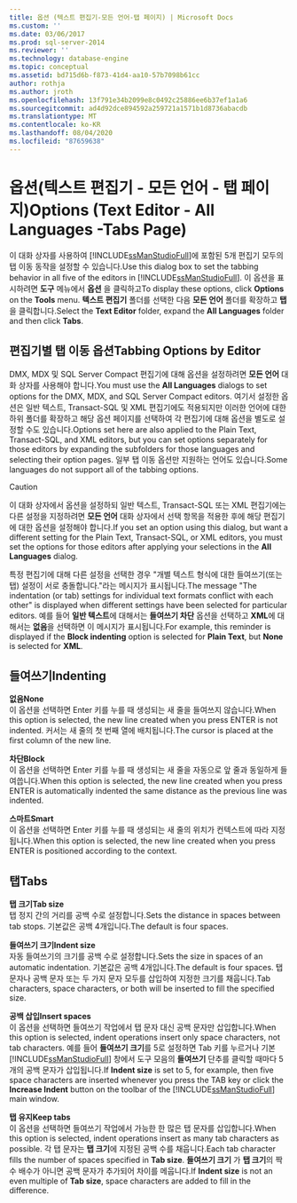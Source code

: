 ```yaml
---
title: 옵션 (텍스트 편집기-모든 언어-탭 페이지) | Microsoft Docs
ms.custom: ''
ms.date: 03/06/2017
ms.prod: sql-server-2014
ms.reviewer: ''
ms.technology: database-engine
ms.topic: conceptual
ms.assetid: bd715d6b-f873-41d4-aa10-57b7098b61cc
author: rothja
ms.author: jroth
ms.openlocfilehash: 13f791e34b2099e8c0492c25886ee6b37ef1a1a6
ms.sourcegitcommit: ad4d92dce894592a259721a1571b1d8736abacdb
ms.translationtype: MT
ms.contentlocale: ko-KR
ms.lasthandoff: 08/04/2020
ms.locfileid: "87659638"
---
```

# <a name="options-text-editor---all-languages--tabs-page"></a><span data-ttu-id="6c588-102">옵션(텍스트 편집기 - 모든 언어 - 탭 페이지)</span><span class="sxs-lookup"><span data-stu-id="6c588-102">Options (Text Editor - All Languages -Tabs Page)</span></span>
  <span data-ttu-id="6c588-103">이 대화 상자를 사용하여 [!INCLUDE[ssManStudioFull](../includes/ssmanstudiofull-md.md)]에 포함된 5개 편집기 모두의 탭 이동 동작을 설정할 수 있습니다.</span><span class="sxs-lookup"><span data-stu-id="6c588-103">Use this dialog box to set the tabbing behavior in all five of the editors in [!INCLUDE[ssManStudioFull](../includes/ssmanstudiofull-md.md)].</span></span> <span data-ttu-id="6c588-104">이 옵션을 표시하려면 **도구** 메뉴에서 **옵션** 을 클릭하고</span><span class="sxs-lookup"><span data-stu-id="6c588-104">To display these options, click **Options** on the **Tools** menu.</span></span> <span data-ttu-id="6c588-105">**텍스트 편집기** 폴더를 선택한 다음 **모든 언어** 폴더를 확장하고 **탭**을 클릭합니다.</span><span class="sxs-lookup"><span data-stu-id="6c588-105">Select the **Text Editor** folder, expand the **All Languages** folder and then click **Tabs**.</span></span>  
  
## <a name="tabbing-options-by-editor"></a><span data-ttu-id="6c588-106">편집기별 탭 이동 옵션</span><span class="sxs-lookup"><span data-stu-id="6c588-106">Tabbing Options by Editor</span></span>  
 <span data-ttu-id="6c588-107">DMX, MDX 및 SQL Server Compact 편집기에 대해 옵션을 설정하려면 **모든 언어** 대화 상자를 사용해야 합니다.</span><span class="sxs-lookup"><span data-stu-id="6c588-107">You must use the **All Languages** dialogs to set options for the DMX, MDX, and SQL Server Compact editors.</span></span> <span data-ttu-id="6c588-108">여기서 설정한 옵션은 일반 텍스트, Transact-SQL 및 XML 편집기에도 적용되지만 이러한 언어에 대한 하위 폴더를 확장하고 해당 옵션 페이지를 선택하여 각 편집기에 대해 옵션을 별도로 설정할 수도 있습니다.</span><span class="sxs-lookup"><span data-stu-id="6c588-108">Options set here are also applied to the Plain Text, Transact-SQL, and XML editors, but you can set options separately for those editors by expanding the subfolders for those languages and selecting their option pages.</span></span> <span data-ttu-id="6c588-109">일부 탭 이동 옵션만 지원하는 언어도 있습니다.</span><span class="sxs-lookup"><span data-stu-id="6c588-109">Some languages do not support all of the tabbing options.</span></span>  
  
> [!CAUTION]  
>  <span data-ttu-id="6c588-110">이 대화 상자에서 옵션을 설정하되 일반 텍스트, Transact-SQL 또는 XML 편집기에는 다른 설정을 지정하려면 **모든 언어** 대화 상자에서 선택 항목을 적용한 후에 해당 편집기에 대한 옵션을 설정해야 합니다.</span><span class="sxs-lookup"><span data-stu-id="6c588-110">If you set an option using this dialog, but want a different setting for the Plain Text, Transact-SQL, or XML editors, you must set the options for those editors after applying your selections in the **All Languages** dialog.</span></span>  
  
 <span data-ttu-id="6c588-111">특정 편집기에 대해 다른 설정을 선택한 경우 "개별 텍스트 형식에 대한 들여쓰기(또는 탭) 설정이 서로 충돌합니다."라는 메시지가 표시됩니다.</span><span class="sxs-lookup"><span data-stu-id="6c588-111">The message "The indentation (or tab) settings for individual text formats conflict with each other" is displayed when different settings have been selected for particular editors.</span></span> <span data-ttu-id="6c588-112">예를 들어 **일반 텍스트**에 대해서는 **들여쓰기 차단** 옵션을 선택하고 **XML**에 대해서는 **없음**을 선택하면 이 메시지가 표시됩니다.</span><span class="sxs-lookup"><span data-stu-id="6c588-112">For example, this reminder is displayed if the **Block indenting** option is selected for **Plain Text**, but **None** is selected for **XML**.</span></span>  
  
## <a name="indenting"></a><span data-ttu-id="6c588-113">들여쓰기</span><span class="sxs-lookup"><span data-stu-id="6c588-113">Indenting</span></span>  
 <span data-ttu-id="6c588-114">**없음**</span><span class="sxs-lookup"><span data-stu-id="6c588-114">**None**</span></span>  
 <span data-ttu-id="6c588-115">이 옵션을 선택하면 Enter 키를 누를 때 생성되는 새 줄을 들여쓰지 않습니다.</span><span class="sxs-lookup"><span data-stu-id="6c588-115">When this option is selected, the new line created when you press ENTER is not indented.</span></span> <span data-ttu-id="6c588-116">커서는 새 줄의 첫 번째 열에 배치됩니다.</span><span class="sxs-lookup"><span data-stu-id="6c588-116">The cursor is placed at the first column of the new line.</span></span>  
  
 <span data-ttu-id="6c588-117">**차단**</span><span class="sxs-lookup"><span data-stu-id="6c588-117">**Block**</span></span>  
 <span data-ttu-id="6c588-118">이 옵션을 선택하면 Enter 키를 누를 때 생성되는 새 줄을 자동으로 앞 줄과 동일하게 들여씁니다.</span><span class="sxs-lookup"><span data-stu-id="6c588-118">When this option is selected, the new line created when you press ENTER is automatically indented the same distance as the previous line was indented.</span></span>  
  
 <span data-ttu-id="6c588-119">**스마트**</span><span class="sxs-lookup"><span data-stu-id="6c588-119">**Smart**</span></span>  
 <span data-ttu-id="6c588-120">이 옵션을 선택하면 Enter 키를 누를 때 생성되는 새 줄의 위치가 컨텍스트에 따라 지정됩니다.</span><span class="sxs-lookup"><span data-stu-id="6c588-120">When this option is selected, the new line created when you press ENTER is positioned according to the context.</span></span>  
  
## <a name="tabs"></a><span data-ttu-id="6c588-121">탭</span><span class="sxs-lookup"><span data-stu-id="6c588-121">Tabs</span></span>  
 <span data-ttu-id="6c588-122">**탭 크기**</span><span class="sxs-lookup"><span data-stu-id="6c588-122">**Tab size**</span></span>  
 <span data-ttu-id="6c588-123">탭 정지 간의 거리를 공백 수로 설정합니다.</span><span class="sxs-lookup"><span data-stu-id="6c588-123">Sets the distance in spaces between tab stops.</span></span> <span data-ttu-id="6c588-124">기본값은 공백 4개입니다.</span><span class="sxs-lookup"><span data-stu-id="6c588-124">The default is four spaces.</span></span>  
  
 <span data-ttu-id="6c588-125">**들여쓰기 크기**</span><span class="sxs-lookup"><span data-stu-id="6c588-125">**Indent size**</span></span>  
 <span data-ttu-id="6c588-126">자동 들여쓰기의 크기를 공백 수로 설정합니다.</span><span class="sxs-lookup"><span data-stu-id="6c588-126">Sets the size in spaces of an automatic indentation.</span></span> <span data-ttu-id="6c588-127">기본값은 공백 4개입니다.</span><span class="sxs-lookup"><span data-stu-id="6c588-127">The default is four spaces.</span></span> <span data-ttu-id="6c588-128">탭 문자나 공백 문자 또는 두 가지 문자 모두를 삽입하여 지정한 크기를 채웁니다.</span><span class="sxs-lookup"><span data-stu-id="6c588-128">Tab characters, space characters, or both will be inserted to fill the specified size.</span></span>  
  
 <span data-ttu-id="6c588-129">**공백 삽입**</span><span class="sxs-lookup"><span data-stu-id="6c588-129">**Insert spaces**</span></span>  
 <span data-ttu-id="6c588-130">이 옵션을 선택하면 들여쓰기 작업에서 탭 문자 대신 공백 문자만 삽입합니다.</span><span class="sxs-lookup"><span data-stu-id="6c588-130">When this option is selected, indent operations insert only space characters, not tab characters.</span></span> <span data-ttu-id="6c588-131">예를 들어 **들여쓰기 크기**를 5로 설정하면 Tab 키를 누르거나 기본 [!INCLUDE[ssManStudioFull](../includes/ssmanstudiofull-md.md)] 창에서 도구 모음의 **들여쓰기** 단추를 클릭할 때마다 5개의 공백 문자가 삽입됩니다.</span><span class="sxs-lookup"><span data-stu-id="6c588-131">If **Indent size** is set to 5, for example, then five space characters are inserted whenever you press the TAB key or click the **Increase Indent** button on the toolbar of the [!INCLUDE[ssManStudioFull](../includes/ssmanstudiofull-md.md)] main window.</span></span>  
  
 <span data-ttu-id="6c588-132">**탭 유지**</span><span class="sxs-lookup"><span data-stu-id="6c588-132">**Keep tabs**</span></span>  
 <span data-ttu-id="6c588-133">이 옵션을 선택하면 들여쓰기 작업에서 가능한 한 많은 탭 문자를 삽입합니다.</span><span class="sxs-lookup"><span data-stu-id="6c588-133">When this option is selected, indent operations insert as many tab characters as possible.</span></span> <span data-ttu-id="6c588-134">각 탭 문자는 **탭 크기**에 지정된 공백 수를 채웁니다.</span><span class="sxs-lookup"><span data-stu-id="6c588-134">Each tab character fills the number of spaces specified in **Tab size**.</span></span> <span data-ttu-id="6c588-135">**들여쓰기 크기** 가 **탭 크기**의 짝수 배수가 아니면 공백 문자가 추가되어 차이를 메웁니다.</span><span class="sxs-lookup"><span data-stu-id="6c588-135">If **Indent size** is not an even multiple of **Tab size**, space characters are added to fill in the difference.</span></span>  
  
  
